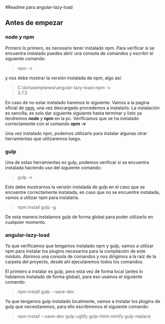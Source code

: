 #Readme para angular-lazy-load

## Antes de empezar
### node y npm
Primero lo primero, es necesario tener instalado npm. Para verificar si se encuentra instalado puedes abrir una consola
de comandos y escribir el siguiente comando:
> npm -v

y nos debe mostrar la versión instalada de npm, algo así:   

> C:\bin\wamp\www\angular-lazy-load>npm -v  
3.7.3
 
En caso de no estar instalado haremos lo siguiente. Vamos a la pagina oficial de [npm](https://nodejs.org/en/), 
una vez descargado procedemos a instalarlo. La instalación es sencilla, es solo dar siguiente siguiente hasta terminar y listo
ya tendremos **node** y **npm** en la pc. Verificamos que se ha instalado correctamente con el comando ***npm -v***

Una vez instalado npm, podemos utilizarlo para instalar algunas otrar herramientas que utilizaremos luego.

### gulp
Una de estas herramientas es gulp, podemos verificar si se encuentra instalada haciendo uso del siguiente comando:
> gulp -v

Esto debe mostrarnos la versión instalada de gulp en el caso que se encuentre correctamente instalada, en caso que no se 
encuentre instalada, vamos a utilizar npm para instalarla.

> npm install gulp -g

De esta manera instalamos gulp de forma global para poder utilizarlo en cualquier momento.

### angular-lazy-load
Ya que verificamos que tengamos instalado npm y gulp, vamos a utilizar npm para instalar los plugins necesarios para la
compilación de este módulo. Abrimos una consola de comandos y nos dirigimos a la raiz de la carpeta del proyecto, desde
ahí ejecutaremos todos los comandos.

El primiero a instalar es gulp, pero esta vez de forma local (antes lo habíamos instalado de forma global), para eso usamos
el siguiente comando:
> npm install gulp --save-dev

Ya que tengamos gulp instalado localmente, vamos a instalar los plugins de gulp que necesitaremos, para ello escribiremos
el siguiente comando:
> npm install --save-dev gulp-uglify gulp-html-minify gulp-replace
